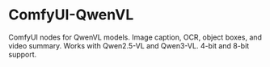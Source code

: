 # ComfyUI-QwenVL
ComfyUI nodes for QwenVL models. Image caption, OCR, object boxes, and video summary. Works with Qwen2.5-VL and Qwen3-VL. 4-bit and 8-bit support.
